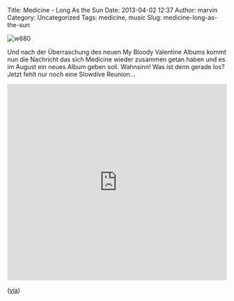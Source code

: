 Title: Medicine - Long As the Sun
Date: 2013-04-02 12:37
Author: marvin
Category: Uncategorized
Tags: medicine, music
Slug: medicine-long-as-the-sun

![w680]({filename}/images/w680.jpg)

Und nach der Überraschung des neuen My Bloody Valentine Albums kommt nun
die Nachricht das sich Medicine wieder zusammen getan haben und es im
August ein neues Album geben soll. Wahnsinn! Was ist denn gerade los?
Jetzt fehlt nur noch eine Slowdive Reunion...

<iframe width="100%" height="450" scrolling="no" frameborder="no" src="https://w.soundcloud.com/player/?url=https%3A//api.soundcloud.com/tracks/85511553&amp;auto_play=false&amp;hide_related=false&amp;show_comments=true&amp;show_user=true&amp;show_reposts=false&amp;visual=true"></iframe>

([via](http://www.brooklynvegan.com/archives/2013/04/90s_shoegazers.html))

